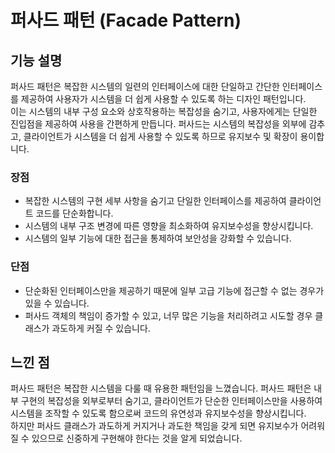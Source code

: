 # 퍼사드 패턴 (Facade Pattern)

## 기능 설명
퍼사드 패턴은 복잡한 시스템의 일련의 인터페이스에 대한 단일하고 간단한 인터페이스를 제공하여 사용자가 시스템을 더 쉽게 사용할 수 있도록 하는 디자인 패턴입니다.     
이는 시스템의 내부 구성 요소와 상호작용하는 복잡성을 숨기고, 사용자에게는 단일한 진입점을 제공하여 사용을 간편하게 만듭니다. 퍼사드는 시스템의 복잡성을 외부에 감추고, 클라이언트가 시스템을 더 쉽게 사용할 수 있도록 하므로 유지보수 및 확장이 용이합니다.    

 ### 장점
* 복잡한 시스템의 구현 세부 사항을 숨기고 단일한 인터페이스를 제공하여 클라이언트 코드를 단순화합니다.       
* 시스템의 내부 구조 변경에 따른 영향을 최소화하여 유지보수성을 향상시킵니다.      
* 시스템의 일부 기능에 대한 접근을 통제하여 보안성을 강화할 수 있습니다.      
 
 ### 단점
* 단순화된 인터페이스만을 제공하기 때문에 일부 고급 기능에 접근할 수 없는 경우가 있을 수 있습니다.    
* 퍼사드 객체의 책임이 증가할 수 있고, 너무 많은 기능을 처리하려고 시도할 경우 클래스가 과도하게 커질 수 있습니다.    

## 느낀 점
 퍼사드 패턴은 복잡한 시스템을 다룰 때 유용한 패턴임을 느꼈습니다.
퍼사드 패턴은 내부 구현의 복잡성을 외부로부터 숨기고, 클라이언트가 단순한 인터페이스만을 사용하여 시스템을 조작할 수 있도록 함으로써 코드의 유연성과 유지보수성을 향상시킵니다.   
하지만 퍼사드 클래스가 과도하게 커지거나 과도한 책임을 갖게 되면 유지보수가 어려워질 수 있으므로 신중하게 구현해야 한다는 것을 알게 되었습니다.    